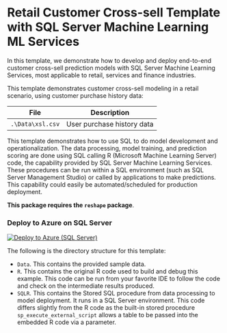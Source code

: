 # Retail Customer Cross-sell Template with SQL Server Machine Learning ML Services

In this template, we demonstrate how to develop and deploy end-to-end customer cross-sell prediction models with SQL Server Machine Learning Services, most applicable to retail, services and finance industries.

This template demonstrates customer cross-sell modeling in a retail scenario, using customer purchase history data:

|File|Description|
|-|-|
|`.\Data\xsl.csv`|User purchase history data|

This template demonstrates how to use SQL to do model development and operationalization. The data processing, model training, and prediction scoring are done using SQL calling R (Microsoft Machine Learning Server) code, the capability provided by SQL Server Machine Learning Services. These procedures can be run within a SQL environment (such as SQL Server Management Studio) or called by applications to make predictions. This capability could easily be automated/scheduled for production deployment.

**This package requires the `reshape` package**.

### Deploy to Azure on SQL Server
[![Deploy to Azure (SQL Server)](https://raw.githubusercontent.com/Azure/Azure-CortanaIntelligence-SolutionAuthoringWorkspace/master/docs/images/DeployToAzure.PNG)](https://portal.azure.com/#create/Microsoft.Template/uri/https%3A%2F%2Fraw.githubusercontent.com%2FMicrosoft%2FSQL-Server-R-Services-Samples%2Fmaster%2FProductCrossSell%2FArmTemplates%2Fproductcrosssell_arm.json%0A)


The following is the directory structure for this template:

* `Data`. This contains the provided sample data.
* `R`. This contains the original R code used to build and debug this example. This code can be run from your favorite IDE to follow the code and check on the intermediate results produced.  
* `SQLR`. This contains the Stored SQL procedure from data processing to model deployment. It runs in a SQL Server environment. This code differs slightly from the R code as the built-in stored procedure `sp_execute_external_script` allows a table to be passed into the embedded R code via a parameter.
